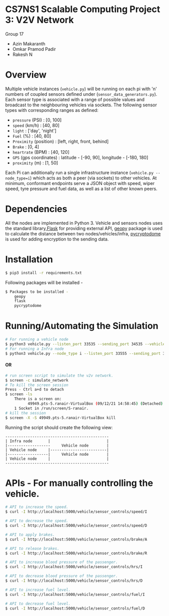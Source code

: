 # CS7NS1 Scalable Computing Project 3: V2V Network

Group 17
- Azin Makaranth
- Omkar Pramod Padir
- Rakesh N

# Overview

Multiple vehicle instances (`vehicle.py`) will be running on each pi with 'n' numbers
of coupled sensors defined under (`sensor_data_generators.py`). Each sensor type is 
associated with a range of possible values and broadcast to the neighbouring vehicles
via sockets. The following sensor types with corresponding ranges as defined:
- `pressure` (PSI) : [0, 100]
- `speed` (km/h) : [40, 80]
- `light` : ['day', 'night']
- `Fuel` (%) : [40, 80]
- `Proximity` (position) : [left, right, front, behind] 
- `Brake` : [0, 4]
- `heartrate` (BPM) : [40, 120]
- `GPS` (gps coordinates) : latitude - [-90, 90], longitude - [-180, 180]
- `proximity` (m) : [1, 50]

Each Pi can additionally run a single infrastructure instance (`vehicle.py --node_type=i`)
which acts as both a peer (via sockets) to other vehicles. At minimum, conformant endpoints
serve a JSON object with speed, wiper speed, tyre pressure and fuel data, as well as a list
of other known peers. 


# Dependencies

All the nodes are implemented in Python 3. Vehicle and sensors nodes uses the 
standard library,[Flask](https://flask.palletsprojects.com/) for providing 
external API, [geopy](https://geopy.readthedocs.io/) package is used to calculate
the distance between two nodes/vehicles/infra, [pycryptodome](https://pycryptodome.readthedocs.io/)
is used for adding encryption to the sending data.

# Installation

```sh
$ pip3 install -r requirements.txt
```
Following packages will be installed -
```sh
$ Packages to be installed -
    geopy
    flask
    pycryptodome
```

# Running/Automating the Simulation
```sh
# For running a vehicle node
$ python3 vehicle.py --listen_port 33535 --sending_port 34535 --vehicle_id 4 --latitude 53.37527718212891 --longitude -6.285589418171051 --api_port 5001
# For running a Infra node
$ python3 vehicle.py --node_type i --listen_port 33555 --sending_port 34555 --vehicle_id 2 --latitude 53.375099182128906 --longitude -6.285900115966797 --api_port 5000 
```

#### OR 

```sh
# run screen script to simulate the v2v network.
$ screen -c simulate_network
# To kill the screen session
Press - Ctrl a+d to detach
$ screen -ls
    There is a screen on:
          49949.pts-5.ranair-VirtualBox	(09/12/21 14:58:45)	(Detached)
    1 Socket in /run/screen/S-ranair.
# kill the session
$ screen -X -S 49949.pts-5.ranair-VirtualBox kill
```

Running the script should create the following view:
```
----------------------------------------------
| Infra node       |                         |
|-------------------     Vehicle node        |
| Vehicle node     |-------------------------|
|------------------|     Vehicle node        |
| Vehicle node     |                         |
----------------------------------------------
```


# APIs - For manually controlling the vehicle.
```sh
# API to increase the speed.
$ curl -I http://localhost:5000/vehicle/sensor_controls/speed/I

# API to decrease the speed.
$ curl -I http://localhost:5000/vehicle/sensor_controls/speed/D

# API to apply brakes.
$ curl -I http://localhost:5000/vehicle/sensor_controls/brake/A

# API to release brakes.
$ curl -I http://localhost:5000/vehicle/sensor_controls/brake/R

# API to increase blood pressure of the passenger.
$ curl -I http://localhost:5000/vehicle/sensor_controls/hrs/I

# API to decrease blood pressure of the passenger.
$ curl -I http://localhost:5000/vehicle/sensor_controls/hrs/D

# API to increase fuel level.
$ curl -I http://localhost:5000/vehicle/sensor_controls/fuel/I

# API to decrease fuel level.
$ curl -I http://localhost:5000/vehicle/sensor_controls/fuel/D

```